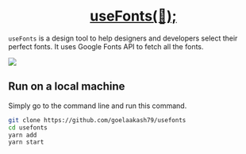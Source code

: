 <h1 align="center">
  <a href="https://usefonts.netlify.app/">
  useFonts(🚀);
  </a> </h1>

`useFonts` is a design tool to help designers and developers select their perfect fonts. It uses Google Fonts API to fetch all the fonts.

<img src="https://i.imgur.com/GkEDRwk.gif"/>

## Run on a local machine

Simply go to the command line and run this command.

```sh
git clone https://github.com/goelaakash79/usefonts
cd usefonts
yarn add
yarn start
```